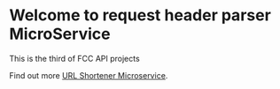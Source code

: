 Welcome to request header parser MicroService
=========================

This is the third of FCC API projects

Find out more [URL Shortener Microservice](https://www.freecodecamp.com/challenges/url-shortener-microservice).





